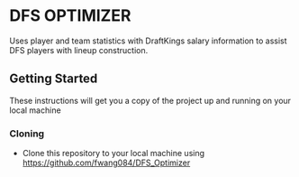 # DFS OPTIMIZER

Uses player and team statistics with DraftKings salary information to assist DFS players with lineup construction.

## Getting Started

These instructions will get you a copy of the project up and running on your local machine

### Cloning

- Clone this repository to your local machine using https://github.com/fwang084/DFS_Optimizer

